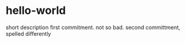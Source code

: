 # hello-world
short description
first commitment.  not so bad.
second committment, spelled differently
